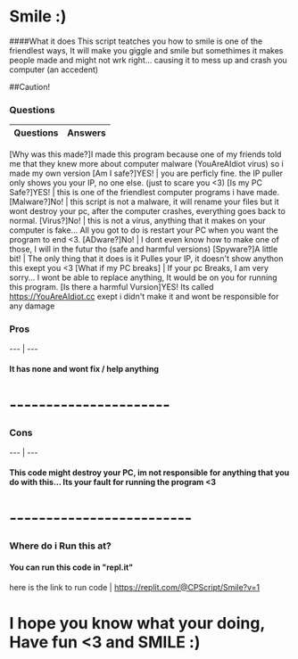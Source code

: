 # Smile :)
####What it does
This script teatches you how to smile is one of the friendlest ways, It will make you giggle and smile but somethimes it makes people made and might not wrk right... causing it to mess up and crash you computer (an accedent)

##Caution!


### Questions
Questions | Answers
--------- | ---------
[Why was this made?]I made this program because one of my friends told me that they knew more about computer malware (YouAreAIdiot virus) so i made my own version
[Am I safe?]YES! | you are perficly fine. the IP puller only shows you your IP, no one else. (just to scare you <3)
[Is my PC Safe?]YES! | this is one of the friendlest computer programs i have made.
[Malware?]No! | this script is not a malware, it will rename your files but it wont destroy your pc, after the computer crashes, everything goes back to normal.
[Virus?]No! | this is not a virus, anything that it makes on your computer is fake... All you got to do is restart your PC when you want the program to end <3.
[ADware?]No! | I dont even know how to make one of those, I will in the futur tho (safe and harmful versions)
[Spyware?]A little bit! | The only thing that it does is it Pulles your IP, it doesn't show anython this exept you <3
[What if my PC breaks] | If your pc Breaks, I am very sorry... I wont be able to replace anything, It would be on you for running this program.
[Is there a harmful Vursion]YES! Its called https://YouAreAIdiot.cc exept i didn't make it and wont be responsible for any damage

### Pros
--- | ---
#### It has none and wont fix / help anything
# ----------------------

### Cons
--- | --- 
#### This code might destroy your PC, im not responsible for anything that you do with this... Its your fault for running the program <3
# -------------------------

### Where do i Run this at?
#### You can run this code in "repl.it"
here is the link to run code  |  https://replit.com/@CPScript/Smile?v=1

# I hope you know what your doing, Have fun <3 and SMILE :)
